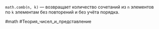 `math.comb(n, k)` — возвращает количество сочетаний из `n` элементов по `k` элементам без повторений и без учёта порядка.

#math #Теория_чисел_и_представление